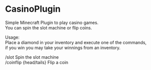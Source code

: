 # CasinoPlugin
Simple Minecraft Plugin to play casino games.  
You can spin the slot machine or flip coins.  
  
Usage:  
Place a diamond in your inventory and execute one of the commands,   
if you win you may take your winnings from an inventory.

/slot                     Spin the slot machine  
/coinflip {head/tails}    Flip a coin
